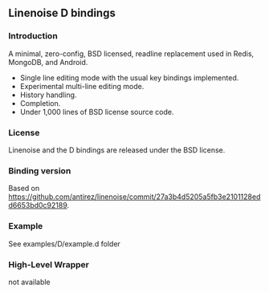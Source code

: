 Linenoise D bindings
------------------

### Introduction
A minimal, zero-config, BSD licensed, readline replacement used in Redis,
MongoDB, and Android.

* Single line editing mode with the usual key bindings implemented.
* Experimental multi-line editing mode.
* History handling.
* Completion.
* Under 1,000 lines of BSD license source code.

### License
Linenoise and the D bindings are released under the BSD license.

### Binding version
Based on https://github.com/antirez/linenoise/commit/27a3b4d5205a5fb3e2101128edd6653bd0c92189.

### Example
See examples/D/example.d folder

### High-Level Wrapper
not available
